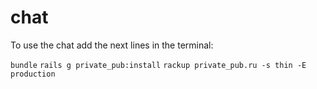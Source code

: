 # chat

To use the chat add the next lines in the terminal:

`bundle`
`rails g private_pub:install`
`rackup private_pub.ru -s thin -E production`
